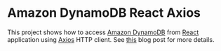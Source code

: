 # Amazon DynamoDB React Axios

This project shows how to access [Amazon DynamoDB](https://aws.amazon.com/dynamodb/) from [React](https://reactjs.org/) application using [Axios](https://github.com/axios/axios) HTTP client. See [this](https://jvdevlab.com/blog/aws/dynamodb/react-axios) blog post for more details.
